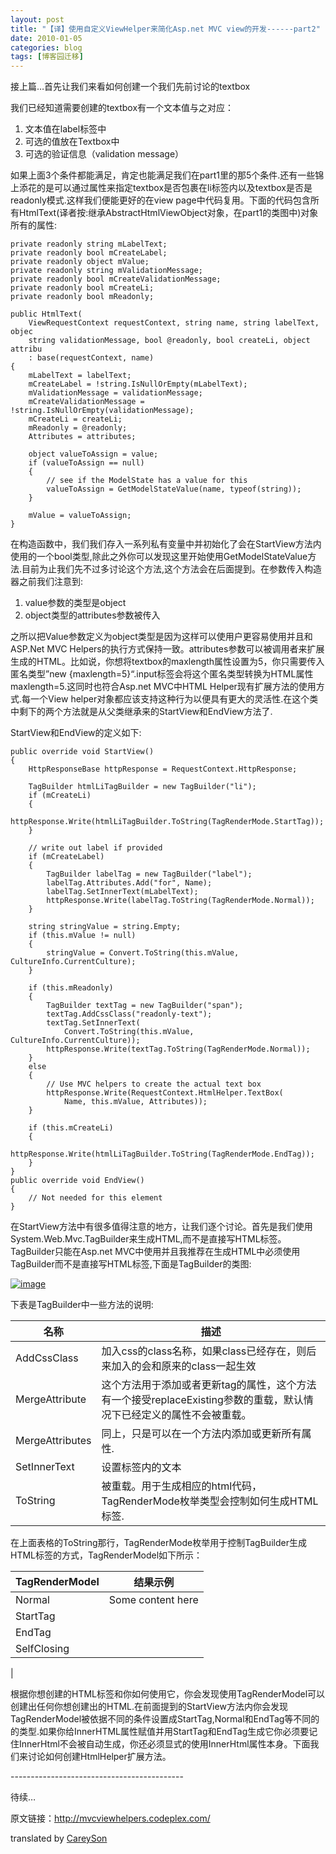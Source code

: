 ```yaml
---
layout: post
title: "【译】使用自定义ViewHelper来简化Asp.net MVC view的开发------part2"
date: 2010-01-05
categories: blog
tags: [博客园迁移]
---
```


接上篇…首先让我们来看如何创建一个我们先前讨论的textbox

我们已经知道需要创建的textbox有一个文本值与之对应：

  1. 文本值在label标签中 
  2. 可选的值放在Textbox中 
  3. 可选的验证信息（validation message） 



如果上面3个条件都能满足，肯定也能满足我们在part1里的那5个条件.还有一些锦上添花的是可以通过属性来指定textbox是否包裹在li标签内以及textbox是否是readonly模式.这样我们便能更好的在view page中代码复用。下面的代码包含所有HtmlText\(译者按:继承AbstractHtmlViewObject对象，在part1的类图中\)对象所有的属性:
    
    
    private readonly string mLabelText; 
    private readonly bool mCreateLabel; 
    private readonly object mValue; 
    private readonly string mValidationMessage; 
    private readonly bool mCreateValidationMessage; 
    private readonly bool mCreateLi; 
    private readonly bool mReadonly; 
     
    public HtmlText( 
        ViewRequestContext requestContext, string name, string labelText, objec
        string validationMessage, bool @readonly, bool createLi, object attribu
        : base(requestContext, name) 
    { 
        mLabelText = labelText; 
        mCreateLabel = !string.IsNullOrEmpty(mLabelText); 
        mValidationMessage = validationMessage; 
        mCreateValidationMessage = !string.IsNullOrEmpty(validationMessage); 
        mCreateLi = createLi; 
        mReadonly = @readonly; 
        Attributes = attributes; 
     
        object valueToAssign = value; 
        if (valueToAssign == null) 
        { 
            // see if the ModelState has a value for this 
            valueToAssign = GetModelStateValue(name, typeof(string)); 
        } 
     
        mValue = valueToAssign; 
    } 

在构造函数中，我们我们存入一系列私有变量中并初始化了会在StartView方法内使用的一个bool类型,除此之外你可以发现这里开始使用GetModelStateValue方法.目前为止我们先不过多讨论这个方法,这个方法会在后面提到。在参数传入构造器之前我们注意到:

  1. value参数的类型是object 
  2. object类型的attributes参数被传入 



之所以把Value参数定义为object类型是因为这样可以使用户更容易使用并且和ASP.Net MVC Helpers的执行方式保持一致。attributes参数可以被调用者来扩展生成的HTML。比如说，你想将textbox的maxlength属性设置为5，你只需要传入匿名类型”new \{maxlength=5\}“.input标签会将这个匿名类型转换为HTML属性maxlength=5.这同时也符合Asp.net MVC中HTML Helper现有扩展方法的使用方式.每一个View helper对象都应该支持这种行为以便具有更大的灵活性.在这个类中剩下的两个方法就是从父类继承来的StartView和EndView方法了.

StartView和EndView的定义如下:
    
    
    public override void StartView() 
    { 
        HttpResponseBase httpResponse = RequestContext.HttpResponse; 
     
        TagBuilder htmlLiTagBuilder = new TagBuilder("li"); 
        if (mCreateLi) 
        { 
            httpResponse.Write(htmlLiTagBuilder.ToString(TagRenderMode.StartTag)); 
        } 
     
        // write out label if provided 
        if (mCreateLabel) 
        { 
            TagBuilder labelTag = new TagBuilder("label"); 
            labelTag.Attributes.Add("for", Name); 
            labelTag.SetInnerText(mLabelText); 
            httpResponse.Write(labelTag.ToString(TagRenderMode.Normal)); 
        } 
     
        string stringValue = string.Empty; 
        if (this.mValue != null) 
        { 
            stringValue = Convert.ToString(this.mValue, CultureInfo.CurrentCulture); 
        } 
     
        if (this.mReadonly) 
        { 
            TagBuilder textTag = new TagBuilder("span");         
            textTag.AddCssClass("readonly-text"); 
            textTag.SetInnerText( 
                Convert.ToString(this.mValue, CultureInfo.CurrentCulture)); 
            httpResponse.Write(textTag.ToString(TagRenderMode.Normal)); 
        } 
        else 
        { 
            // Use MVC helpers to create the actual text box 
            httpResponse.Write(RequestContext.HtmlHelper.TextBox( 
                Name, this.mValue, Attributes)); 
        } 
     
        if (this.mCreateLi) 
        { 
            httpResponse.Write(htmlLiTagBuilder.ToString(TagRenderMode.EndTag)); 
        } 
    } 
    public override void EndView() 
    { 
        // Not needed for this element 
    } 

在StartView方法中有很多值得注意的地方，让我们逐个讨论。首先是我们使用System.Web.Mvc.TagBuilder来生成HTML,而不是直接写HTML标签。TagBuilder只能在Asp.net MVC中使用并且我推荐在生成HTML中必须使用TagBuilder而不是直接写HTML标签,下面是TagBuilder的类图:

[![image](https://cdn.jsdelivr.net/gh/careyson/careyson.github.io@main/assets/images/2010-01-05-viewhelper-asp-net-mvc-view-part2/viewhelper-asp-net-mvc-view-part2-1_thumb.jpg)](http://images.cnblogs.com/cnblogs_com/CareySon/WindowsLiveWriter/ViewHelperAsp.netMVCviewpart2_10B8A/1_2.jpg)

下表是TagBuilder中一些方法的说明:

名称 | 描述  
---|---  
AddCssClass | 加入css的class名称，如果class已经存在，则后来加入的会和原来的class一起生效  
MergeAttribute | 这个方法用于添加或者更新tag的属性，这个方法有一个接受replaceExisting参数的重载，默认情况下已经定义的属性不会被重载。  
MergeAttributes | 同上，只是可以在一个方法内添加或更新所有属性.  
SetInnerText | 设置标签内的文本  
ToString | 被重载。用于生成相应的html代码，TagRenderMode枚举类型会控制如何生成HTML标签.  
  
在上面表格的ToString那行，TagRenderMode枚举用于控制TagBuilder生成HTML标签的方式，TagRenderModel如下所示：

TagRenderModel | 结果示例  
---|---  
Normal | <div name=”Sample01”>Some content here</div>  
StartTag | <div name=”Sample01”>  
EndTag | </div>  
SelfClosing | <div name=”Sample01” />  
|   
  
根据你想创建的HTML标签和你如何使用它，你会发现使用TagRenderModel可以创建出任何你想创建出的HTML.在前面提到的StartView方法内你会发现TagRenderModel被依据不同的条件设置成StartTag,Normal和EndTag等不同的的类型.如果你给InnerHTML属性赋值并用StartTag和EndTag生成它你必须要记住InnerHtml不会被自动生成，你还必须显式的使用InnerHtml属性本身。下面我们来讨论如何创建HtmlHelper扩展方法。

\-------------------------------------------

待续…

原文链接：<http://mvcviewhelpers.codeplex.com/>

translated by [CareySon](http://www.cnblogs.com/careyson)
